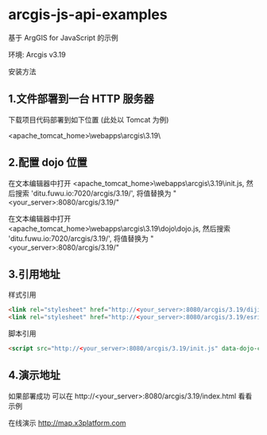 # arcgis-js-api-examples
基于 ArgGIS for JavaScript 的示例

环境: Arcgis v3.19
 
安装方法

## 1.文件部署到一台 HTTP 服务器 

下载项目代码部署到如下位置 (此处以 Tomcat 为例)

<apache_tomcat_home>\webapps\arcgis\3.19\

## 2.配置 dojo 位置

在文本编辑器中打开 <apache_tomcat_home>\webapps\arcgis\3.19\init.js, 然后搜索 'ditu.fuwu.io:7020/arcgis/3.19/', 将值替换为 "<your_server>:8080/arcgis/3.19/"

在文本编辑器中打开 <apache_tomcat_home>\webapps\arcgis\3.19\dojo\dojo.js, 然后搜索 'ditu.fuwu.io:7020/arcgis/3.19/', 将值替换为 "<your_server>:8080/arcgis/3.19/"

## 3.引用地址 

样式引用  
```HTML
<link rel="stylesheet" href="http://<your_server>:8080/arcgis/3.19/dijit/themes/claro/claro.css">  
<link rel="stylesheet" href="http://<your_server>:8080/arcgis/3.19/esri/css/esri.css">
```

脚本引用  
```HTML
<script src="http://<your_server>:8080/arcgis/3.19/init.js" data-dojo-config="parseOnLoad:true, locale:'zh-cn'"></script>
```

## 4.演示地址 

如果部署成功 可以在 http://<your_server>:8080/arcgis/3.19/index.html 看看示例

在线演示 http://map.x3platform.com
